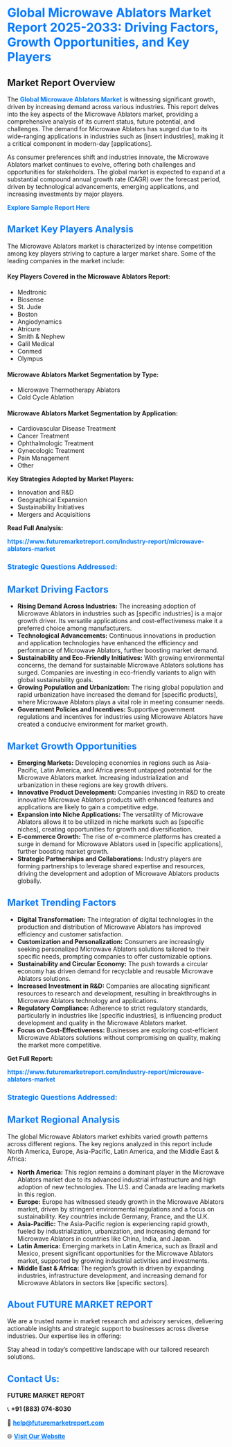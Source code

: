 <h1 style="color: #007BFF;">Global Microwave Ablators Market Report 2025-2033: Driving Factors, Growth Opportunities, and Key Players</h1>

<section id="overview">
<h2>Market Report Overview</h2>
<p>The <a href="https://www.futuremarketreport.com/industry-report/microwave-ablators-market" style="color: #007BFF; text-decoration: none;"><strong>Global Microwave Ablators Market</strong></a> is witnessing significant growth, driven by increasing demand across various industries. This report delves into the key aspects of the Microwave Ablators market, providing a comprehensive analysis of its current status, future potential, and challenges. The demand for Microwave Ablators has surged due to its wide-ranging applications in industries such as [insert industries], making it a critical component in modern-day [applications].</p>
<p>As consumer preferences shift and industries innovate, the Microwave Ablators market continues to evolve, offering both challenges and opportunities for stakeholders. The global market is expected to expand at a substantial compound annual growth rate (CAGR) over the forecast period, driven by technological advancements, emerging applications, and increasing investments by major players.</p>
</section>

<section id="overview">
<p><a href="https://www.futuremarketreport.com/request-sample/reportId=83287" style="color: #007BFF; text-decoration: none;"><strong>Explore Sample Report Here</strong></a></p>
</section>

<section id="key-players">
<h2 style="color: #007BFF;">Market Key Players Analysis</h2>
<p>The Microwave Ablators market is characterized by intense competition among key players striving to capture a larger market share. Some of the leading companies in the market include:</p>
<h4>Key Players Covered in the Microwave Ablators Report:</h4>
<ul><li>Medtronic</li><li>Biosense</li><li>St. Jude</li><li>Boston</li><li>Angiodynamics</li><li>Atricure</li><li>Smith &amp; Nephew</li><li>Galil Medical</li><li>Conmed</li><li>Olympus</li></ul>
<h4>Microwave Ablators Market Segmentation by Type:</h4>
<ul><li>Microwave Thermotherapy Ablators</li><li>Cold Cycle Ablation</li></ul>

<h4>Microwave Ablators Market Segmentation by Application:</h4>
<ul><li>Cardiovascular Disease Treatment</li><li>Cancer Treatment</li><li>Ophthalmologic Treatment</li><li>Gynecologic Treatment</li><li>Pain Management</li><li>Other</li></ul>
<p><strong>Key Strategies Adopted by Market Players:</strong></p>
<ul>
<li>Innovation and R&D</li>
<li>Geographical Expansion</li>
<li>Sustainability Initiatives</li>
<li>Mergers and Acquisitions</li>
</ul>
</section>

<section>
<p><strong>Read Full Analysis: </strong></p><a href="https://www.futuremarketreport.com/industry-report/microwave-ablators-market" style="color: #007BFF; text-decoration: none;"><strong>https://www.futuremarketreport.com/industry-report/microwave-ablators-market</strong></a>
<h3 style="color: #007BFF;">Strategic Questions Addressed:</h3>
</section>

<section id="driving-factors">
<h2 style="color: #007BFF;">Market Driving Factors</h2>
<ul>
<li><strong>Rising Demand Across Industries:</strong> The increasing adoption of Microwave Ablators in industries such as [specific industries] is a major growth driver. Its versatile applications and cost-effectiveness make it a preferred choice among manufacturers.</li>
<li><strong>Technological Advancements:</strong> Continuous innovations in production and application technologies have enhanced the efficiency and performance of Microwave Ablators, further boosting market demand.</li>
<li><strong>Sustainability and Eco-Friendly Initiatives:</strong> With growing environmental concerns, the demand for sustainable Microwave Ablators solutions has surged. Companies are investing in eco-friendly variants to align with global sustainability goals.</li>
<li><strong>Growing Population and Urbanization:</strong> The rising global population and rapid urbanization have increased the demand for [specific products], where Microwave Ablators plays a vital role in meeting consumer needs.</li>
<li><strong>Government Policies and Incentives:</strong> Supportive government regulations and incentives for industries using Microwave Ablators have created a conducive environment for market growth.</li>
</ul>
</section>

<section id="growth-opportunities">
<h2 style="color: #007BFF;">Market Growth Opportunities</h2>
<ul>
<li><strong>Emerging Markets:</strong> Developing economies in regions such as Asia-Pacific, Latin America, and Africa present untapped potential for the Microwave Ablators market. Increasing industrialization and urbanization in these regions are key growth drivers.</li>
<li><strong>Innovative Product Development:</strong> Companies investing in R&D to create innovative Microwave Ablators products with enhanced features and applications are likely to gain a competitive edge.</li>
<li><strong>Expansion into Niche Applications:</strong> The versatility of Microwave Ablators allows it to be utilized in niche markets such as [specific niches], creating opportunities for growth and diversification.</li>
<li><strong>E-commerce Growth:</strong> The rise of e-commerce platforms has created a surge in demand for Microwave Ablators used in [specific applications], further boosting market growth.</li>
<li><strong>Strategic Partnerships and Collaborations:</strong> Industry players are forming partnerships to leverage shared expertise and resources, driving the development and adoption of Microwave Ablators products globally.</li>
</ul>
</section>

<section id="trending-factors">
<h2 style="color: #007BFF;">Market Trending Factors</h2>
<ul>
<li><strong>Digital Transformation:</strong> The integration of digital technologies in the production and distribution of Microwave Ablators has improved efficiency and customer satisfaction.</li>
<li><strong>Customization and Personalization:</strong> Consumers are increasingly seeking personalized Microwave Ablators solutions tailored to their specific needs, prompting companies to offer customizable options.</li>
<li><strong>Sustainability and Circular Economy:</strong> The push towards a circular economy has driven demand for recyclable and reusable Microwave Ablators solutions.</li>
<li><strong>Increased Investment in R&D:</strong> Companies are allocating significant resources to research and development, resulting in breakthroughs in Microwave Ablators technology and applications.</li>
<li><strong>Regulatory Compliance:</strong> Adherence to strict regulatory standards, particularly in industries like [specific industries], is influencing product development and quality in the Microwave Ablators market.</li>
<li><strong>Focus on Cost-Effectiveness:</strong> Businesses are exploring cost-efficient Microwave Ablators solutions without compromising on quality, making the market more competitive.</li>
</ul>
</section>

<section>
<p><strong>Get Full Report: </strong></p><a href="https://www.futuremarketreport.com/industry-report/microwave-ablators-market" style="color: #007BFF; text-decoration: none;"><strong>https://www.futuremarketreport.com/industry-report/microwave-ablators-market</strong></a>
<h3 style="color: #007BFF;">Strategic Questions Addressed:</h3>
</section>


<section id="regional-analysis">
<h2 style="color: #007BFF;">Market Regional Analysis</h2>
<p>The global Microwave Ablators market exhibits varied growth patterns across different regions. The key regions analyzed in this report include North America, Europe, Asia-Pacific, Latin America, and the Middle East & Africa:</p>
<ul>
<li><strong>North America:</strong> This region remains a dominant player in the Microwave Ablators market due to its advanced industrial infrastructure and high adoption of new technologies. The U.S. and Canada are leading markets in this region.</li>
<li><strong>Europe:</strong> Europe has witnessed steady growth in the Microwave Ablators market, driven by stringent environmental regulations and a focus on sustainability. Key countries include Germany, France, and the U.K.</li>
<li><strong>Asia-Pacific:</strong> The Asia-Pacific region is experiencing rapid growth, fueled by industrialization, urbanization, and increasing demand for Microwave Ablators in countries like China, India, and Japan.</li>
<li><strong>Latin America:</strong> Emerging markets in Latin America, such as Brazil and Mexico, present significant opportunities for the Microwave Ablators market, supported by growing industrial activities and investments.</li>
<li><strong>Middle East & Africa:</strong> The region’s growth is driven by expanding industries, infrastructure development, and increasing demand for Microwave Ablators in sectors like [specific sectors].</li>
</ul>
</section>

<footer>
<h2 style="color: #007BFF;">About FUTURE MARKET REPORT</h2>
<p>We are a trusted name in market research and advisory services, delivering actionable insights and strategic support to businesses across diverse industries. Our expertise lies in offering:</p>

<p>Stay ahead in today’s competitive landscape with our tailored research solutions.</p>

<h2 style="color: #007BFF;">Contact Us:</h2>
<p><strong>FUTURE MARKET REPORT</strong></p>
<p>📞 <strong>+91 (883) 074-8030</strong></p>
<p>📧 <strong><a href="mailto:help@futuremarketreport.com" style="color: #007BFF;">help@futuremarketreport.com</a></strong></p>
<p>🌐 <strong><a href="https://www.futuremarketreport.com/" style="color: #007BFF;">Visit Our Website</a></strong></p>
</footer>